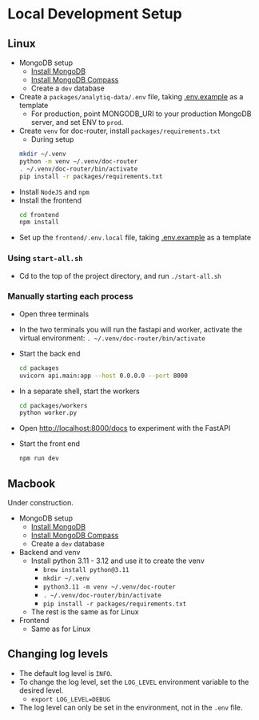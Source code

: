 # Local Development Setup

## Linux
* MongoDB setup
  * [Install MongoDB](https://medium.com/@nkav2447/how-to-download-and-install-mongodb-on-fedora-40-2db148a7c2f0)
  * [Install MongoDB Compass](https://www.mongodb.com/try/download/compass)
  * Create a `dev` database
* Create a `packages/analytiq-data/.env` file, taking [.env.example](../packages/analytiq_data/.env.example) as a template
  * For production, point MONGODB_URI to your production MongoDB server, and set ENV to `prod`.
* Create `venv` for doc-router, install `packages/requirements.txt`
  * During setup
  ```bash
  mkdir ~/.venv
  python -m venv ~/.venv/doc-router
  . ~/.venv/doc-router/bin/activate
  pip install -r packages/requirements.txt
  ```
* Install `NodeJS` and `npm`
* Install the frontend
  ```bash
  cd frontend
  npm install
  ```
* Set up the `frontend/.env.local` file, taking [.env.example](../frontend/.env.example) as a template

### Using `start-all.sh`
* Cd to the top of the project directory, and run `./start-all.sh`

### Manually starting each process
* Open three terminals
* In the two terminals you will run the fastapi and worker, activate the virtual environment: `. ~/.venv/doc-router/bin/activate`
* Start the back end
  ```bash
  cd packages
  uvicorn api.main:app --host 0.0.0.0 --port 8000
  ```
* In a separate shell, start the workers
  ```bash
  cd packages/workers
  python worker.py
  ```
* Open [http://localhost:8000/docs](http://localhost:8000/docs) to experiment with the FastAPI

* Start the front end
  ```bash
  npm run dev
  ```

## Macbook
Under construction.
* MongoDB setup
  * [Install MongoDB](https://www.mongodb.com/docs/manual/tutorial/install-mongodb-on-os-x/)
  * [Install MongoDB Compass](https://www.mongodb.com/try/download/compass)
  * Create a `dev` database
* Backend and venv
  * Install python 3.11 - 3.12 and use it to create the venv
    * `brew install python@3.11`
    * `mkdir ~/.venv`
    * `python3.11 -m venv ~/.venv/doc-router`
    * `. ~/.venv/doc-router/bin/activate`
    * `pip install -r packages/requirements.txt`
  * The rest is the same as for Linux
* Frontend
  * Same as for Linux

## Changing log levels
* The default log level is `INFO`.
* To change the log level, set the `LOG_LEVEL` environment variable to the desired level.
  * `export LOG_LEVEL=DEBUG`
* The log level can only be set in the environment, not in the `.env` file.
